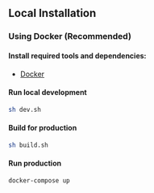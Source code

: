 ## Local Installation

### Using Docker (Recommended)
#### Install required tools and dependencies:

* [Docker](https://www.docker.com/community-edition#/download)

#### Run local development

```bash
sh dev.sh
```
#### Build for production

```bash
sh build.sh
```

#### Run production

```bash
docker-compose up
```
